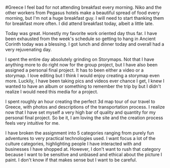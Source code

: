 #Greece
I feel bad for not attending breakfast every morning. Niko and the other workers from Pegasus hotels make a beautiful spread of food every morning, but I'm not a huge breakfast guy. I will need to start thanking them for breakfast more often. I did attend breakfast today, albeit a little late. 

Today was great. Honestly my favorite work oriented day thus far. I have been exhausted from the week's schedule so getting to hang in Ancient Corinth today was a blessing. I got lunch and dinner today and overall had a very rejuvenating day. 

I spent the entire day absolutely grinding on Storymaps. Not that I have anything more to do right now for the group project, but I have also been assigned a personal final project. It has to been either a video or a storymap. I love editing but I think I would enjoy creating a storymap even more. Luckily, I have been taking pics and videos ever chance I get, I knew I wanted to have an album or something to remember the trip by but I didn't realize I would need this media for a project.

I spent roughly an hour creating the perfect 3d map tour of our travel to Greece, with photos and descriptions of the transportation process. I realize now that I have set myself a very high bar of quality and quantity for my personal final project. So be it, I am loving the site and the creation process feels very intuitive for me. 

I have broken the assignment into 5 categories ranging from purely fun adventures to very practical technologies used. I want focus a lot of the culture categories, highlighting people I have interacted with and businesses I have shopped at. However, I don't want to rush that category because I want to be sensitive and unbiased and ethical about the picture I paint. I don't know if that makes sense but I want to be careful. 